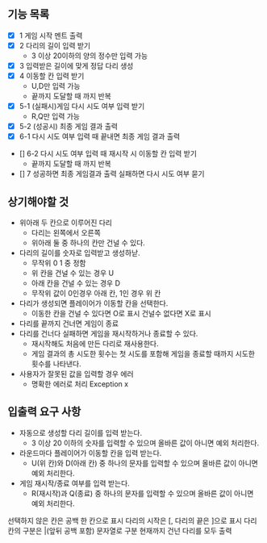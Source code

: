## 기능 목록

- [x] 1 게임 시작 멘트 출력
- [x] 2 다리의 길이 입력 받기
  - 3 이상 20이하의 양의 정수만 입력 가능
- [x] 3 입력받은 길이에 맞게 정답 다리 생성
- [x] 4 이동할 칸 입력 받기
  - U,D만 입력 가능 
  - 끝까지 도달할 때 까지 반복
- [x] 5-1 (실패시)게임 다시 시도 여부 입력 받기
  - R,Q만 입력 가능
- [x] 5-2 (성공시) 최종 게임 결과 출력
- [x] 6-1 다시 시도 여부 입력 때 끝내면 최종 게임 결과 출력
- [] 6-2 다시 시도 여부 입력 때 재시작 시 이동할 칸 입력 받기
  - 끝까지 도달할 때 까지 반복
- [] 7 성공하면 최종 게임결과 출력 실패하면  다시 시도 여부 묻기 



## 상기해야할 것

- 위아래 두 칸으로 이루어진 다리
    - 다리는 왼쪽에서 오른쪽
    - 위아래 둘 중 하나의 칸만 건널 수 있다.
- 다리의 길이를 숫자로 입력받고 생성하낟.  
  - 무작위 0 1 중 정함
  - 위 칸을 건널 수 있는 경우 U
  - 아래 칸을 건널 수 있는 경우 D
  - 무작위 값이 0인경우 아래 칸, 1인 경우 위 칸
- 다리가 생성되면 플레이어가 이동할 칸을 선택한다.
  - 이동한 칸을 건널 수 있다면 O로 표시 건널수 없다면 X로 표시  
- 다리를 끝까지 건너면 게임이 종료
- 다리를 건너다 실패하면 게임을 재시작하거나 종료할 수 있다.
  - 재시작해도 처음에 만든 다리로 재사용한다.
  - 게임 결과의 총 시도한 횟수는 첫 시도를 포함해 게임을 종료할 때까지 시도한 횟수를 나타낸다.
- 사용자가 잘못된 값을 입력할 경우 에러 
  - 명확한 에러로 처리 Exception x

## 입출력 요구 사항

- 자동으로 생성할 다리 길이를 입력 받는다. 
  - 3 이상 20 이하의 숫자를 입력할 수 있으며 올바른 값이 아니면 예외 처리한다.
- 라운드마다 플레이어가 이동할 칸을 입력 받는다. 
  - U(위 칸)와 D(아래 칸) 중 하나의 문자를 입력할 수 있으며 올바른 값이 아니면 예외 처리한다.
- 게임 재시작/종료 여부를 입력 받는다. 
  - R(재시작)과 Q(종료) 중 하나의 문자를 입력할 수 있으며 올바른 값이 아니면 예외 처리한다.

선택하지 않은 칸은 공백 한 칸으로 표시
다리의 시작은 [, 다리의 끝은 ]으로 표시
다리 칸의 구분은 |(앞뒤 공백 포함) 문자열로 구분
현재까지 건넌 다리를 모두 출력
